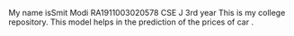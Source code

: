 My name isSmit Modi RA1911003020578 CSE J 3rd year
This is my college repository.
This model helps in the prediction of the prices of car .